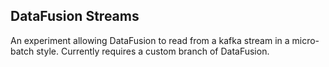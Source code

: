 ## DataFusion Streams

An experiment allowing DataFusion to read from a kafka stream in a micro-batch style. Currently requires a custom
branch of DataFusion.
